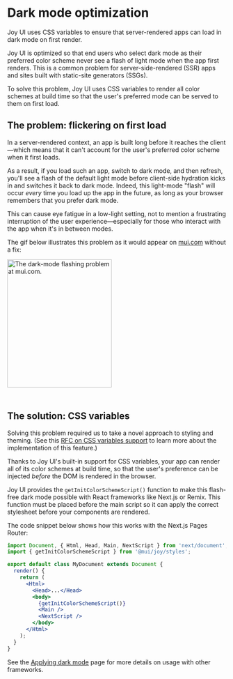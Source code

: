 # Dark mode optimization

<p class="description">Joy UI uses CSS variables to ensure that server-rendered apps can load in dark mode on first render.</p>

Joy UI is optimized so that end users who select dark mode as their preferred color scheme never see a flash of light mode when the app first renders.
This is a common problem for server-side-rendered (SSR) apps and sites built with static-site generators (SSGs).

To solve this problem, Joy UI uses CSS variables to render all color schemes at build time so that the user's preferred mode can be served to them on first load.

## The problem: flickering on first load

In a server-rendered context, an app is built long before it reaches the client—which means that it can't account for the user's preferred color scheme when it first loads.

As a result, if you load such an app, switch to dark mode, and then refresh, you'll see a flash of the default light mode before client-side hydration kicks in and switches it back to dark mode.
Indeed, this light-mode "flash" will occur _every_ time you load up the app in the future, as long as your browser remembers that you prefer dark mode.

This can cause eye fatigue in a low-light setting, not to mention a frustrating interruption of the user experience—especially for those who interact with the app when it's in between modes.

The gif below illustrates this problem as it would appear on [mui.com](https://mui.com/) without a fix:

<img src="https://media.giphy.com/media/9hvxemkpotSiQGzLo8/giphy.gif" style="margin-bottom: 24px; width: 240px;" alt="The dark-mode flashing problem at mui.com." width="480" height="294" />

## The solution: CSS variables

Solving this problem required us to take a novel approach to styling and theming.
(See this [RFC on CSS variables support](https://github.com/mui/material-ui/issues/27651) to learn more about the implementation of this feature.)

Thanks to Joy UI's built-in support for CSS variables, your app can render all of its color schemes at build time, so that the user's preference can be injected _before_ the DOM is rendered in the browser.

Joy UI provides the `getInitColorSchemeScript()` function to make this flash-free dark mode possible with React frameworks like Next.js or Remix.
This function must be placed before the main script so it can apply the correct stylesheet before your components are rendered.

The code snippet below shows how this works with the Next.js Pages Router:

```jsx
import Document, { Html, Head, Main, NextScript } from 'next/document';
import { getInitColorSchemeScript } from '@mui/joy/styles';

export default class MyDocument extends Document {
  render() {
    return (
      <Html>
        <Head>...</Head>
        <body>
          {getInitColorSchemeScript()}
          <Main />
          <NextScript />
        </body>
      </Html>
    );
  }
}
```

See the [Applying dark mode](/joy-ui/customization/dark-mode/) page for more details on usage with other frameworks.
